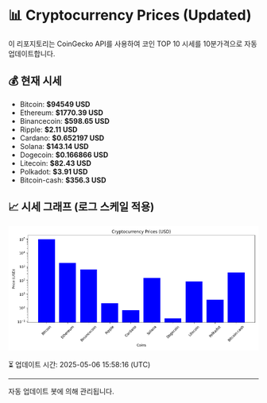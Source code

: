 
# 📊 Cryptocurrency Prices (Updated)

이 리포지토리는 CoinGecko API를 사용하여 코인 TOP 10 시세를 10분가격으로 자동 업데이트합니다.

## 💰 현재 시세
- Bitcoin: **$94549 USD**
- Ethereum: **$1770.39 USD**
- Binancecoin: **$598.65 USD**
- Ripple: **$2.11 USD**
- Cardano: **$0.652197 USD**
- Solana: **$143.14 USD**
- Dogecoin: **$0.166866 USD**
- Litecoin: **$82.43 USD**
- Polkadot: **$3.91 USD**
- Bitcoin-cash: **$356.3 USD**

## 📈 시세 그래프 (로그 스케일 적용)
![Crypto Prices](crypto_prices.png)

⏳ 업데이트 시간: 2025-05-06 15:58:16 (UTC)

---
자동 업데이트 봇에 의해 관리됩니다.
